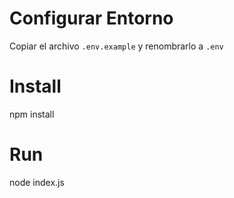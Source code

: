 # Configurar Entorno
Copiar el archivo `.env.example` y renombrarlo a `.env`

# Install
npm install
      
# Run
node index.js
